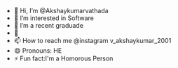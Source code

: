 - 👋 Hi, I’m @Akshaykumarvathada
- 👀 I’m interested in Software 
- 🌱 I’m a recent graduade
- 💞️
- 📫 How to reach me @instagram v_akshaykumar_2001
- 😄 Pronouns: HE
- ⚡ Fun fact:I'm a Homorous Person

<!---
Akshaykumarvathada/Akshaykumarvathada is a ✨ special ✨ repository because its `README.md` (this file) appears on your GitHub profile.
You can click the Preview link to take a look at your changes.
--->
